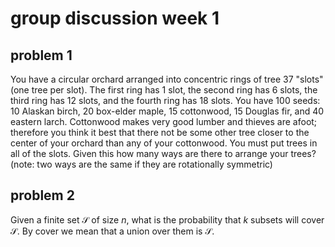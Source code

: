 # group discussion week 1

## problem 1
You have a circular orchard arranged into concentric rings of tree $37$ "slots" (one tree per slot). 
The first ring has $1$ slot, the second ring has $6$ slots, the third ring has $12$ slots, and the fourth ring has $18$ slots. 
You have $100$ seeds:
$10$ Alaskan birch,
$20$ box-elder maple,
$15$ cottonwood,
$15$ Douglas fir, and
$40$ eastern larch.
Cottonwood makes very good lumber and thieves are afoot;
therefore you think it best that there not be some other tree closer to the center of your orchard than any of your cottonwood. 
You must put trees in all of the slots. 
Given this how many ways are there to arrange your trees?
(note: two ways are the same if they are rotationally symmetric)

## problem 2
Given a finite set $\mathcal{S}$ of size $n$,
what is the probability that $k$ subsets will cover $\mathcal{S}$. 
By cover we mean that a union over them is $\mathcal{S}$.
